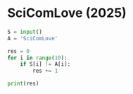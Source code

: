 # SciComLove (2025)

```python
S = input()
A = 'SciComLove'

res = 0
for i in range(10):
    if S[i] != A[i]:
        res += 1

print(res)
```

